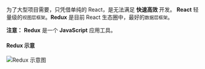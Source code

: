 为了大型项目需要，只凭借单纯的 React，是无法满足 **快速高效** 开发。
**React** 轻量级的`视图层框架`。**Redux** 是目前 React 生态圈中，最好的`数据层框架`。

**注意：** **Redux** 是一个 **JavaScript** 应用工具。

#### Redux 示意

![Redux 示意图]()




